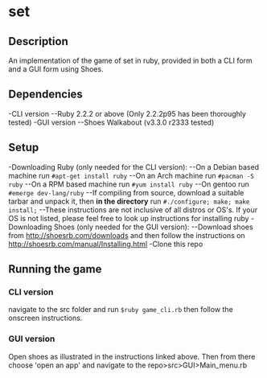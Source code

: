 # set

## Description
An implementation of the game of set in ruby, provided in both a CLI form and a GUI form using Shoes.

## Dependencies
-CLI version
--Ruby 2.2.2 or above (Only 2.2.2p95 has been thoroughly tested)
-GUI version
--Shoes Walkabout (v3.3.0 r2333 tested)

## Setup
-Downloading Ruby (only needed for the CLI version):
--On a Debian based machine run `#apt-get install ruby`
--On an Arch machine run `#pacman -S ruby`
--On a RPM based machine run `#yum install ruby`
--On gentoo run `#emerge dev-lang/ruby`
--If compiling from source, download a suitable tarbar and unpack it, then **in the directory** run `#./configure; make; make install;`
--These instructions are not inclusive of all distros or OS's. If your OS is not listed, please feel free to look up instructions for installing ruby
-Downloading Shoes (only needed for the GUI version):
--Download shoes from <http://shoesrb.com/downloads> and then follow the instructions on <http://shoesrb.com/manual/Installing.html>
-Clone this repo

## Running the game

### CLI version
navigate to the src folder and run `$ruby game_cli.rb` then follow the onscreen instructions.

### GUI version
Open shoes as illustrated in the instructions linked above. Then from there choose 'open an app' and navigate to the repo>src>GUI>Main_menu.rb
